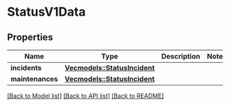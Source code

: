 # StatusV1Data

## Properties

Name | Type | Description | Notes
------------ | ------------- | ------------- | -------------
**incidents** | [**Vec<models::StatusIncident>**](StatusIncident.md) |  | 
**maintenances** | [**Vec<models::StatusIncident>**](StatusIncident.md) |  | 

[[Back to Model list]](../README.md#documentation-for-models) [[Back to API list]](../README.md#documentation-for-api-endpoints) [[Back to README]](../README.md)


